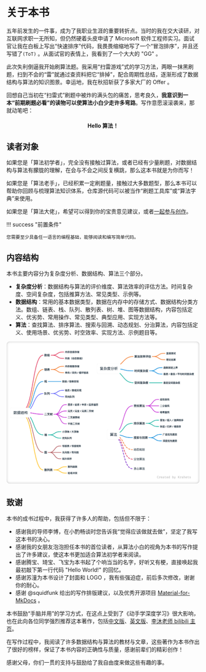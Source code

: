 # 关于本书

五年前发生的一件事，成为了我职业生涯的重要转折点。当时的我在交大读研，对互联网求职一无所知，但仍然硬着头皮申请了 Microsoft 软件工程师实习。面试官让我在白板上写出“快速排序”代码，我畏畏缩缩地写了一个“冒泡排序”，并且还写错了` (ToT) ` 。从面试官的表情上，我看到了一个大大的 "GG" 。

此次失利倒逼我开始刷算法题。我采用“扫雷游戏”式的学习方法，两眼一抹黑刷题，扫到不会的“雷”就通过查资料把它“排掉”，配合周期性总结，逐渐形成了数据结构与算法的知识图景。幸运地，我在秋招斩获了多家大厂的 Offer 。

回想自己当初在“扫雷式”刷题中被炸的满头包的痛苦，思考良久，**我意识到一本“前期刷题必看”的读物可以使算法小白少走许多弯路**。写作意愿滚滚袭来，那就动笔吧：

<h4 align="center"> Hello 算法！ </h4>

## 读者对象

如果您是「算法初学者」，完全没有接触过算法，或者已经有少量刷题，对数据结构与算法有朦胧的理解，在会与不会之间反复横跳，那么这本书就是为你而写！

如果您是「算法老手」，已经积累一定刷题量，接触过大多数题型，那么本书可以帮助你回顾与梳理算法知识体系，仓库源代码可以被当作“刷题工具库”或“算法字典”来使用。

如果您是「算法大佬」，希望可以得到你的宝贵意见建议，或者[一起参与创作](https://www.hello-algo.com/chapter_appendix/contribution/)。

!!! success "前置条件"

    您需要至少具备任一语言的编程基础，能够阅读和编写简单代码。

## 内容结构

本书主要内容分为复杂度分析、数据结构、算法三个部分。

- **复杂度分析**：数据结构与算法的评价维度、算法效率的评估方法。时间复杂度、空间复杂度，包括推算方法、常见类型、示例等。
- **数据结构**：常用的基本数据类型，数据在内存中的存储方式、数据结构分类方法。数组、链表、栈、队列、散列表、树、堆、图等数据结构，内容包括定义、优劣势、常用操作、常见类型、典型应用、实现方法等。
- **算法**：查找算法、排序算法、搜索与回溯、动态规划、分治算法，内容包括定义、使用场景、优劣势、时空效率、实现方法、示例题目等。

![Hello 算法内容结构](about_the_book.assets/hello_algo_mindmap.png)

## 致谢

本书的成书过程中，我获得了许多人的帮助，包括但不限于：

- 感谢我的导师李博，在小酌畅谈时您告诉我“觉得应该做就去做”，坚定了我写这本书的决心。
- 感谢我的女朋友泡泡担任本书的首位读者，从算法小白的视角为本书的写作提出了许多建议，使这本书更加适合算法初学者来阅读。
- 感谢腾宝、琦宝、飞宝为本书起了个响当当的名字，好听又有梗，直接唤起我最初敲下第一行代码 "Hello World!" 的回忆。
- 感谢苏潼为本书设计了封面和 LOGO ，我有些强迫症，前后多次修改，谢谢你的耐心。
- 感谢 @squidfunk 给出的写作排版建议，以及优秀开源项目 [Material-for-MkDocs](https://github.com/squidfunk/mkdocs-material/tree/master) 。

本书鼓励“手脑并用”的学习方式，在这点上受到了《动手学深度学习》很大影响，也在此向各位同学强烈推荐这本著作，包括[中文版](https://github.com/d2l-ai/d2l-zh)、[英文版](https://github.com/d2l-ai/d2l-en)、[李沐老师 bilibili 主页](https://space.bilibili.com/1567748478)。

在写作过程中，我阅读了许多数据结构与算法的教材与文章，这些著作为本书作出了很好的榜样，保证了本书内容的正确性与质量，感谢前辈们的精彩创作！

感谢父母，你们一贯的支持与鼓励给了我自由度来做这些有趣的事。
